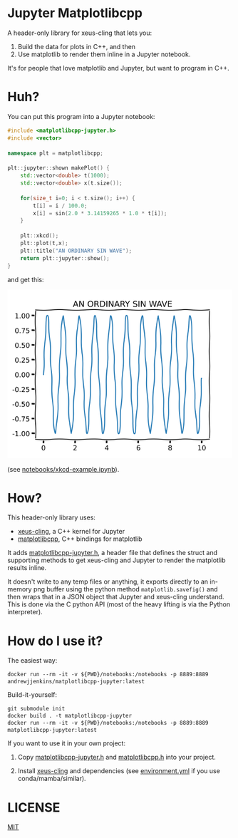 # Jupyter Matplotlibcpp

A header-only library for xeus-cling that lets you:

1. Build the data for plots in C++, and then
2. Use matplotlib to render them inline in a Jupyter notebook.

It's for people that love matplotlib and Jupyter, but want to program in C++.

# Huh?

You can put this program into a Jupyter notebook:

```cpp
#include <matplotlibcpp-jupyter.h>
#include <vector>

namespace plt = matplotlibcpp;

plt::jupyter::shown makePlot() {
    std::vector<double> t(1000);
    std::vector<double> x(t.size());
    
    for(size_t i=0; i < t.size(); i++) {
        t[i] = i / 100.0;
        x[i] = sin(2.0 * 3.14159265 * 1.0 * t[i]);
    }
    
    plt::xkcd();
    plt::plot(t,x);
    plt::title("AN ORDINARY SIN WAVE");
    return plt::jupyter::show();
}
```

and get this:

![Sine wave with period 1, rendered in wavy XKCD style](docs/example-sin.png)

(see [notebooks/xkcd-example.ipynb](notebooks/xkcd-example.ipynb)).

# How?

This header-only library uses:

- [xeus-cling](https://github.com/jupyter-xeus/xeus-cling), a C++ kernel for Jupyter
- [matplotlibcpp](https://github.com/lava/matplotlib-cpp), C++ bindings for matplotlib

It adds [matplotlibcpp-jupyter.h](matplotlibcpp-jupyter.h), a header file that
defines the struct and supporting methods to get xeus-cling and Jupyter to render the
matplotlib results inline.

It doesn't write to any temp files or anything, it exports directly to an
in-memory png buffer using the python method `matplotlib.savefig()` and then
wraps that in a JSON object that Jupyter and xeus-cling understand.  This is done via
the C python API (most of the heavy lifting is via the Python interpreter).

# How do I use it?

The easiest way:

```
docker run --rm -it -v ${PWD}/notebooks:/notebooks -p 8889:8889 andrewjjenkins/matplotlibcpp-jupyter:latest
```

Build-it-yourself:

```
git submodule init
docker build . -t matplotlibcpp-jupyter
docker run --rm -it -v ${PWD}/notebooks:/notebooks -p 8889:8889 matplotlibcpp-jupyter:latest
```

If you want to use it in your own project:

1. Copy [matplotlibcpp-jupyter.h](matplotlibcpp-jupyter.h) and
[matplotlibcpp.h](https://github.com/lava/matplotlib-cpp/blob/master/matplotlibcpp.h)
into your project.

2. Install [xeus-cling](https://github.com/jupyter-xeus/xeus-cling) and
dependencies (see [environment.yml](environment.yml) if you use conda/mamba/similar).

# LICENSE

[MIT](LICENSE)
